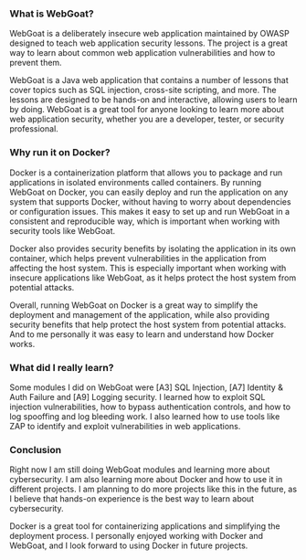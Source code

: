 <!--- metadata
id: 002
title: WebGoat running on Docker
subtitle: Containerizing Hacking Platform
date: 20.03.2024
url: projects/project.html?project=docker
image: /assets/Docker.jpeg
imageAlt: Docker WebGoat logo
summary: This was a small project that I did as part of my studies in cybersecurity. The goal was to containerize a hacking platform called WebGoat using Docker. The project was a great learning experience, as it allowed me to get hands-on experience with containerization and learn more about how Docker works.
tags: ["Containerization", "Cybersecurity", "Docker"]
duration: 5 Hours
tools: ["Docker", "WebGoat"]
buttons: [{"text": "OWASP WebGoat", "url": "https://owasp.org/www-project-webgoat/"}, {"text": "What is Docker", "url": "https://askdatdude.github.io/cipher/"}]
--->

### What is WebGoat?

WebGoat is a deliberately insecure web application maintained by OWASP designed to teach web application security lessons. The project is a great way to learn about common web application vulnerabilities and how to prevent them.

WebGoat is a Java web application that contains a number of lessons that cover topics such as SQL injection, cross-site scripting, and more. The lessons are designed to be hands-on and interactive, allowing users to learn by doing. WebGoat is a great tool for anyone looking to learn more about web application security, whether you are a developer, tester, or security professional.

### Why run it on Docker?

Docker is a containerization platform that allows you to package and run applications in isolated environments called containers. By running WebGoat on Docker, you can easily deploy and run the application on any system that supports Docker, without having to worry about dependencies or configuration issues. This makes it easy to set up and run WebGoat in a consistent and reproducible way, which is important when working with security tools like WebGoat.

Docker also provides security benefits by isolating the application in its own container, which helps prevent vulnerabilities in the application from affecting the host system. This is especially important when working with insecure applications like WebGoat, as it helps protect the host system from potential attacks.

Overall, running WebGoat on Docker is a great way to simplify the deployment and management of the application, while also providing security benefits that help protect the host system from potential attacks. And to me personally it was easy to learn and understand how Docker works.

### What did I really learn?

Some modules I did on WebGoat were [A3] SQL Injection, [A7] Identity & Auth Failure and [A9] Logging security. I learned how to exploit SQL injection vulnerabilities, how to bypass authentication controls, and how to log spooffing and log bleeding work. I also learned how to use tools like ZAP to identify and exploit vulnerabilities in web applications.

### Conclusion

Right now I am still doing WebGoat modules and learning more about cybersecurity. I am also learning more about Docker and how to use it in different projects. I am planning to do more projects like this in the future, as I believe that hands-on experience is the best way to learn about cybersecurity.

Docker is a great tool for containerizing applications and simplifying the deployment process. I personally enjoyed working with Docker and WebGoat, and I look forward to using Docker in future projects.
